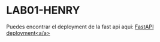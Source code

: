 # LAB01-HENRY
Puedes encontrar el deployment de la fast api aqui: <a href ="https://amaroroque.onrender.com/docs">FastAPI deployment<a/a>
